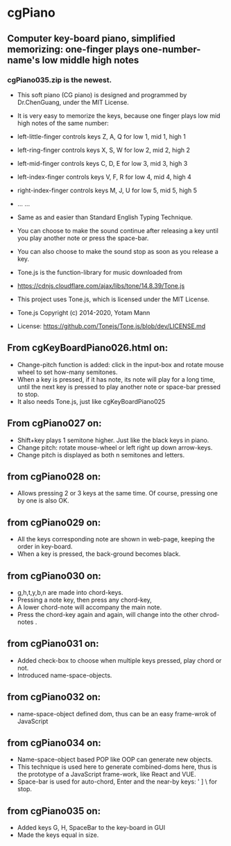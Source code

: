 # cgPiano
## Computer key-board piano, simplified memorizing: one-finger plays one-number-name's low middle high notes
### cgPiano035.zip is the newest. 
- This soft piano (CG piano) is designed and programmed by Dr.ChenGuang, under the MIT License.
- It is very easy to memorize the keys, because one finger plays low mid high notes of the same number:
- left-little-finger controls keys Z, A, Q for low 1, mid 1, high 1
- left-ring-finger controls keys X, S, W for low 2, mid 2, high 2
- left-mid-finger controls keys C, D, E for low 3, mid 3, high 3
- left-index-finger controls keys V, F, R for low 4, mid 4, high 4

- right-index-finger controls keys M, J, U for low 5, mid 5, high 5
- ... ...
- Same as and easier than Standard English Typing Technique.

- You can choose to make the sound continue after releasing a key until you play another note or press the space-bar.
- You can also choose to make the sound stop as soon as you release a key.

- Tone.js is the function-library for music downloaded from
- https://cdnjs.cloudflare.com/ajax/libs/tone/14.8.39/Tone.js

-  This project uses Tone.js, which is licensed under the MIT License.
- Tone.js Copyright (c) 2014-2020, Yotam Mann
- License: https://github.com/Tonejs/Tone.js/blob/dev/LICENSE.md

## From cgKeyBoardPiano026.html on:
- Change-pitch function is added: click in the input-box and rotate mouse wheel to set how-many semitones. 
- When a key is pressed, if it has note, its note will play for a long time, until the next key is pressed to play another note or space-bar pressed to stop. 
- It also needs Tone.js, just like cgKeyBoardPiano025

## From cgPiano027 on:
- Shift+key plays 1 semitone higher. Just like the black keys in piano. 
- Change pitch: rotate mouse-wheel or left right up down arrow-keys. 
- Change pitch is displayed as both n semitones and letters.

## from cgPiano028 on:
- Allows pressing 2 or 3 keys at the same time. Of course, pressing one by one is also OK.

## from cgPiano029 on:
- All the keys corresponding note are shown in web-page, keeping the order in key-board.
- When a key is pressed, the back-ground becomes black.

## from cgPiano030 on:
- g,h,t,y,b,n are made into chord-keys.
- Pressing a note key, then press any chord-key, 
- A lower chord-note will accompany the main note.
- Press the chord-key again and again, will change into the other chrod-notes .

## from cgPiano031 on:
- Added check-box to choose when multiple keys pressed, play chord or not. 
- Introduced name-space-objects. 

## from cgPiano032 on:
- name-space-object defined dom, thus can be an easy frame-wrok of JavaScript

## from cgPiano034 on:
- Name-space-object based POP like OOP can generate new objects. 
- This technique is used here to generate combined-doms here, thus is the prototype of a JavaScript frame-work, like React and VUE. 
- Space-bar is used for auto-chord, Enter and the near-by keys: ' ] \  for stop. 

## from cgPiano035 on:
- Added keys G, H, SpaceBar to the key-board in GUI
- Made the keys equal in size. 
